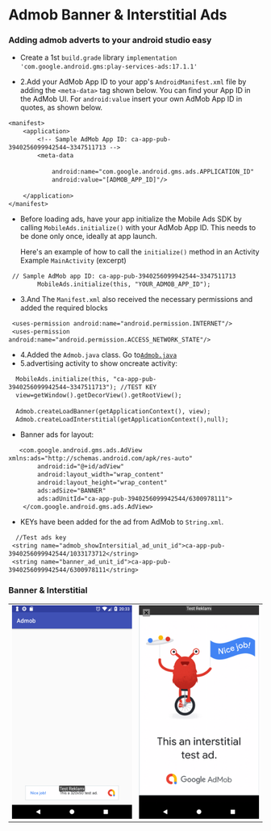 # Admob Banner & Interstitial Ads

### Adding admob adverts to your android studio easy

* Create a 1st ``build.grade`` library
``
implementation 'com.google.android.gms:play-services-ads:17.1.1'
``

* 2.Add your AdMob App ID to your app's ``AndroidManifest.xml`` file by adding the ``<meta-data>`` tag shown below. You can find your App ID in the AdMob UI. For ``android:value`` insert your own AdMob App ID in quotes, as shown below.
```
<manifest>
    <application>
        <!-- Sample AdMob App ID: ca-app-pub-3940256099942544~3347511713 -->
        <meta-data
            
            android:name="com.google.android.gms.ads.APPLICATION_ID"
            android:value="[ADMOB_APP_ID]"/>
           
    </application>
</manifest>
```
* Before loading ads, have your app initialize the Mobile Ads SDK by calling ``MobileAds.initialize()`` with your AdMob App ID. This needs to be done only once, ideally at app launch.

    Here's an example of how to call the ``initialize()`` method in an Activity
    Example ``MainActivity`` (excerpt)
```
 // Sample AdMob app ID: ca-app-pub-3940256099942544~3347511713
        MobileAds.initialize(this, "YOUR_ADMOB_APP_ID");
```
* 3.And The ``Manifest.xml`` also received the necessary permissions and added the required blocks
```
 <uses-permission android:name="android.permission.INTERNET"/>
 <uses-permission android:name="android.permission.ACCESS_NETWORK_STATE"/>
```
* 4.Added the ``Admob.java`` class. Go to[``Admob.java``](/app/src/main/java/com/judix/admob/Admob.java )
* 5.advertising activity to show oncreate activity:
```
  MobileAds.initialize(this, "ca-app-pub-3940256099942544~3347511713"); //TEST KEY
  view=getWindow().getDecorView().getRootView();

  Admob.createLoadBanner(getApplicationContext(), view);
  Admob.createLoadInterstitial(getApplicationContext(),null);
```
* Banner ads for layout:
```
   <com.google.android.gms.ads.AdView xmlns:ads="http://schemas.android.com/apk/res-auto"
        android:id="@+id/adView"
        android:layout_width="wrap_content"
        android:layout_height="wrap_content"
        ads:adSize="BANNER"
        ads:adUnitId="ca-app-pub-3940256099942544/6300978111">
    </com.google.android.gms.ads.AdView>
```
* KEYs have been added for the ad from AdMob to ``String.xml``.
```
  //Test ads key
 <string name="admob_showIntersitial_ad_unit_id">ca-app-pub-3940256099942544/1033173712</string>
 <string name="banner_ad_unit_id">ca-app-pub-3940256099942544/6300978111</string>
```

<h3> Banner & Interstitial </h3>
<table>
  <tr>
    <td><img src="screenshot/Screenshot_1543437239.png" width=300 alt="Bitcoin"></td>
    <td><img src="screenshot/Screenshot_1543437233.png"width=300 alt="Bitcoin QR code" width="300px"></td>
  </tr>
</table>
